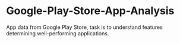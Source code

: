 # Google-Play-Store-App-Analysis
App data from Google Play Store, task is to understand features determining well-performing applications.
